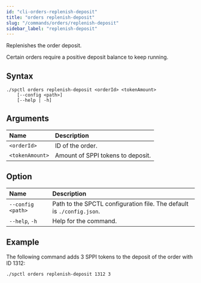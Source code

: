 ```yaml
---
id: "cli-orders-replenish-deposit"
title: "orders replenish-deposit"
slug: "/commands/orders/replenish-deposit"
sidebar_label: "replenish-deposit"
---
```


Replenishes the order deposit.

Certain <a id="order"><span className="dashed-underline">orders</span></a> require a positive deposit balance to keep running.

## Syntax

```
./spctl orders replenish-deposit <orderId> <tokenAmount>
    [--config <path>]
    [--help | -h]
```

## Arguments

| **Name** | **Description** |
| :- | :- |
| `<orderId>` | ID of the order. |
| `<tokenAmount>` | Amount of SPPI tokens to deposit. |

## Option

| **Name** | **Description** |
| :- | :- |
| `--config <path>` | Path to the SPCTL configuration file. The default is `./config.json`. |
| `--help`, `-h` | Help for the command. |

## Example

The following command adds 3 SPPI tokens to the deposit of the order with ID 1312:

```
./spctl orders replenish-deposit 1312 3
```